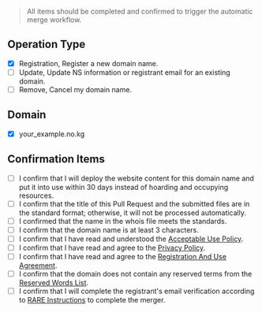 > All items should be completed and confirmed to trigger the automatic merge workflow.

## Operation Type
- [x] Registration, Register a new domain name.
- [ ] Update, Update NS information or registrant email for an existing domain.
- [ ] Remove, Cancel my domain name.

## Domain
- [x] your_example.no.kg

## Confirmation Items
- [ ] I confirm that I will deploy the website content for this domain name and put it into use within 30 days instead of hoarding and occupying resources.
- [ ] I confirm that the title of this Pull Request and the submitted files are in the standard format; otherwise, it will not be processed automatically.
- [ ] I confirmed that the name in the whois file meets the standards.
- [ ] I confirm that the domain name is at least 3 characters.
- [ ] I confirm that I have read and understood the [Acceptable Use Policy](https://github.com/PublicFreeSuffix/PublicFreeSuffix/blob/main/agreements/acceptable-use-policy.md).
- [ ] I confirm that I have read and agree to the [Privacy Policy](https://github.com/PublicFreeSuffix/PublicFreeSuffix/blob/main/agreements/privacy-policy.md).
- [ ] I confirm that I have read and agree to the [Registration And Use Agreement](https://github.com/PublicFreeSuffix/PublicFreeSuffix/blob/main/agreements/registration-and-use-agreement-sokg.md).
- [ ] I confirm that the domain does not contain any reserved terms from the [Reserved Words List](https://github.com/PublicFreeSuffix/PublicFreeSuffix/blob/main/reserved_words.txt).
- [ ] I confirm that I will complete the registrant's email verification according to [RARE Instructions](https://github.com/PublicFreeSuffix/PublicFreeSuffix/blob/main/AUTHORIZATION.md) to complete the merger.
